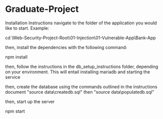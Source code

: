 # Graduate-Project

Installation Instructions navigate to the folder of the application you would like to start. Example:

cd \Web-Security-Project-Root\01-Injection\01-Vulnerable-App\Bank-App

then, install the dependencies with the following command:

npm install

then, follow the instructions in the db_setup_instructions folder, depending on your environment. This will entail installing mariadb and starting the service

then, create the database using the commands outlined in the instructions document "source data\createdb.sql" then "source data\populatedb.sql"

then, start up the server

npm start
